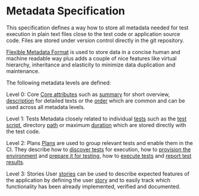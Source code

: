 # Metadata Specification

This specification defines a way how to store all metadata needed
for test execution in plain text files close to the test code or
application source code. Files are stored under version control
directly in the git repository.

[Flexible Metadata Format](https://fmf.readthedocs.io/) is used to store data in a concise
human and machine readable way plus adds a couple of nice features
like virtual hierarchy, inheritance and elasticity to minimize
data duplication and maintenance.

The following metadata levels are defined:

Level 0: Core
    [Core attributes](core.md) such as [summary](core.md#summary)
    for short overview, [description](core.md#description) for detailed
    texts or the [order](core.md#order) which are common and can
    be used across all metadata levels.

Level 1: Tests
    Metadata closely related to individual [tests](tests.md) such
    as the [test script](tests.md#test), directory
    [path](tests.md#path) or maximum [duration](tests.md#duration)
    which are stored directly with the test code.

Level 2: Plans
    [Plans](plans.md) are used to group relevant tests and enable
    them in the CI. They describe how to
    [discover tests](plans.md#discover) for execution, how to
    [provision the environment](plans.md#provision) and
    [prepare it for testing](plans.md#prepare), how to
    [execute tests](plans.md#execute) and [report test results](plans.md#report).

Level 3: Stories
    User [stories](stories.md) can be used to describe expected
    features of the application by defining the user
    [story](stories.md#story) and to easily track which
    functionality has been already implemented, verified and
    documented.
